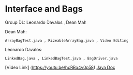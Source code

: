 # Interface and Bags

Group DL:
Leonardo Davalos ,
Dean Mah

Dean Mah: 
	
	ArrayBagTest.java , RizeableArrayBag.java , Video Editing
	
Leonardo Davalos:

	LinkedBag.java , LinkedBagTest.java , BagDriver.java

[Video Link] (https://youtu.be/hcRBo4v0p58)
[Java Doc](doc/index.html)